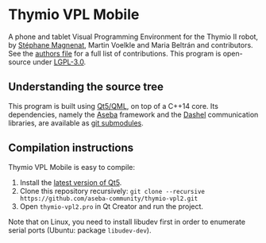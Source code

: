 # Thymio VPL Mobile

A phone and tablet Visual Programming Environment for the Thymio II robot, by [Stéphane Magnenat](http://stephane.magnenat.net), Martin Voelkle and Maria Beltrán and contributors.
See the [authors file](AUTHORS.md) for a full list of contributions.
This program is open-source under [LGPL-3.0](LICENSE.txt).

## Understanding the source tree

This program is built using [Qt5/QML](https://www.qt.io/), on top of a C++14 core.
Its dependencies, namely the [Aseba](https://github.com/aseba-community/aseba/) framework and the [Dashel](https://github.com/aseba-community/dashel) communication libraries, are available as [git submodules](https://git-scm.com/docs/git-submodule).

## Compilation instructions

Thymio VPL Mobile is easy to compile:
1. Install the [latest version of Qt5](https://www.qt.io/download-open-source/).
2. Clone this repository recursively:
   `git clone --recursive https://github.com/aseba-community/thymio-vpl2.git`
3. Open `thymio-vpl2.pro` in Qt Creator and run the project.

Note that on Linux, you need to install libudev first in order to enumerate serial ports (Ubuntu: package `libudev-dev`).
